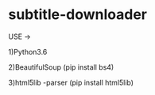 # subtitle-downloader


USE ->

1)Python3.6

2)BeautifulSoup    (pip install bs4)

3)html5lib -parser  (pip install html5lib)

